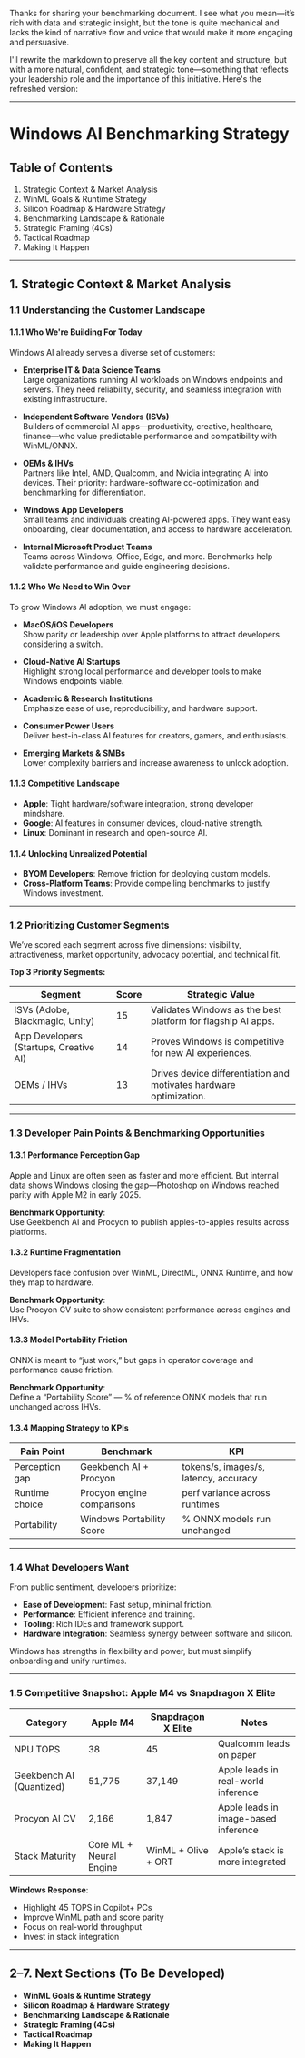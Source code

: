 Thanks for sharing your benchmarking document. I see what you mean—it’s rich with data and strategic insight, but the tone is quite mechanical and lacks the kind of narrative flow and voice that would make it more engaging and persuasive.

I'll rewrite the markdown to preserve all the key content and structure, but with a more natural, confident, and strategic tone—something that reflects your leadership role and the importance of this initiative. Here's the refreshed version:

---

# Windows AI Benchmarking Strategy

## Table of Contents
1. Strategic Context & Market Analysis  
2. WinML Goals & Runtime Strategy  
3. Silicon Roadmap & Hardware Strategy  
4. Benchmarking Landscape & Rationale  
5. Strategic Framing (4Cs)  
6. Tactical Roadmap  
7. Making It Happen  

---

## 1. Strategic Context & Market Analysis

### 1.1 Understanding the Customer Landscape

#### 1.1.1 Who We're Building For Today

Windows AI already serves a diverse set of customers:

- **Enterprise IT & Data Science Teams**  
  Large organizations running AI workloads on Windows endpoints and servers. They need reliability, security, and seamless integration with existing infrastructure.

- **Independent Software Vendors (ISVs)**  
  Builders of commercial AI apps—productivity, creative, healthcare, finance—who value predictable performance and compatibility with WinML/ONNX.

- **OEMs & IHVs**  
  Partners like Intel, AMD, Qualcomm, and Nvidia integrating AI into devices. Their priority: hardware-software co-optimization and benchmarking for differentiation.

- **Windows App Developers**  
  Small teams and individuals creating AI-powered apps. They want easy onboarding, clear documentation, and access to hardware acceleration.

- **Internal Microsoft Product Teams**  
  Teams across Windows, Office, Edge, and more. Benchmarks help validate performance and guide engineering decisions.

#### 1.1.2 Who We Need to Win Over

To grow Windows AI adoption, we must engage:

- **MacOS/iOS Developers**  
  Show parity or leadership over Apple platforms to attract developers considering a switch.

- **Cloud-Native AI Startups**  
  Highlight strong local performance and developer tools to make Windows endpoints viable.

- **Academic & Research Institutions**  
  Emphasize ease of use, reproducibility, and hardware support.

- **Consumer Power Users**  
  Deliver best-in-class AI features for creators, gamers, and enthusiasts.

- **Emerging Markets & SMBs**  
  Lower complexity barriers and increase awareness to unlock adoption.

#### 1.1.3 Competitive Landscape

- **Apple**: Tight hardware/software integration, strong developer mindshare.  
- **Google**: AI features in consumer devices, cloud-native strength.  
- **Linux**: Dominant in research and open-source AI.

#### 1.1.4 Unlocking Unrealized Potential

- **BYOM Developers**: Remove friction for deploying custom models.  
- **Cross-Platform Teams**: Provide compelling benchmarks to justify Windows investment.

---

### 1.2 Prioritizing Customer Segments

We’ve scored each segment across five dimensions: visibility, attractiveness, market opportunity, advocacy potential, and technical fit.

**Top 3 Priority Segments:**

| Segment | Score | Strategic Value |
|--------|-------|-----------------|
| ISVs (Adobe, Blackmagic, Unity) | 15 | Validates Windows as the best platform for flagship AI apps. |
| App Developers (Startups, Creative AI) | 14 | Proves Windows is competitive for new AI experiences. |
| OEMs / IHVs | 13 | Drives device differentiation and motivates hardware optimization. |

---

### 1.3 Developer Pain Points & Benchmarking Opportunities

#### 1.3.1 Performance Perception Gap

Apple and Linux are often seen as faster and more efficient. But internal data shows Windows closing the gap—Photoshop on Windows reached parity with Apple M2 in early 2025.

**Benchmark Opportunity**:  
Use Geekbench AI and Procyon to publish apples-to-apples results across platforms.

#### 1.3.2 Runtime Fragmentation

Developers face confusion over WinML, DirectML, ONNX Runtime, and how they map to hardware.

**Benchmark Opportunity**:  
Use Procyon CV suite to show consistent performance across engines and IHVs.

#### 1.3.3 Model Portability Friction

ONNX is meant to “just work,” but gaps in operator coverage and performance cause friction.

**Benchmark Opportunity**:  
Define a “Portability Score” — % of reference ONNX models that run unchanged across IHVs.

#### 1.3.4 Mapping Strategy to KPIs

| Pain Point | Benchmark | KPI |
|------------|-----------|-----|
| Perception gap | Geekbench AI + Procyon | tokens/s, images/s, latency, accuracy |
| Runtime choice | Procyon engine comparisons | perf variance across runtimes |
| Portability | Windows Portability Score | % ONNX models run unchanged |

---

### 1.4 What Developers Want

From public sentiment, developers prioritize:

- **Ease of Development**: Fast setup, minimal friction.  
- **Performance**: Efficient inference and training.  
- **Tooling**: Rich IDEs and framework support.  
- **Hardware Integration**: Seamless synergy between software and silicon.

Windows has strengths in flexibility and power, but must simplify onboarding and unify runtimes.

---

### 1.5 Competitive Snapshot: Apple M4 vs Snapdragon X Elite

| Category | Apple M4 | Snapdragon X Elite | Notes |
|---------|----------|---------------------|-------|
| NPU TOPS | 38 | 45 | Qualcomm leads on paper |
| Geekbench AI (Quantized) | 51,775 | 37,149 | Apple leads in real-world inference |
| Procyon AI CV | 2,166 | 1,847 | Apple leads in image-based inference |
| Stack Maturity | Core ML + Neural Engine | WinML + Olive + ORT | Apple’s stack is more integrated |

**Windows Response**:
- Highlight 45 TOPS in Copilot+ PCs  
- Improve WinML path and score parity  
- Focus on real-world throughput  
- Invest in stack integration

---

## 2–7. Next Sections (To Be Developed)

- **WinML Goals & Runtime Strategy**  
- **Silicon Roadmap & Hardware Strategy**  
- **Benchmarking Landscape & Rationale**  
- **Strategic Framing (4Cs)**  
- **Tactical Roadmap**  
- **Making It Happen**

